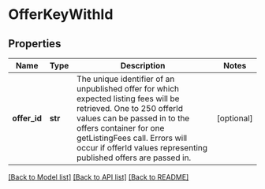 # OfferKeyWithId

## Properties
Name | Type | Description | Notes
------------ | ------------- | ------------- | -------------
**offer_id** | **str** | The unique identifier of an unpublished offer for which expected listing fees will be retrieved. One to 250 offerId values can be passed in to the offers container for one getListingFees call. Errors will occur if offerId values representing published offers are passed in. | [optional] 

[[Back to Model list]](../README.md#documentation-for-models) [[Back to API list]](../README.md#documentation-for-api-endpoints) [[Back to README]](../README.md)

